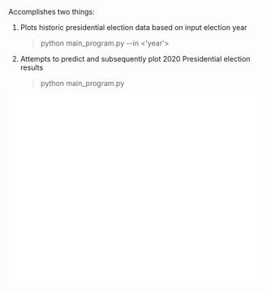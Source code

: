 Accomplishes two things:

1) Plots historic presidential election data based on input election year
   > python main_program.py --in <'year'>
2) Attempts to predict and subsequently plot 2020 Presidential election results
   > python main_program.py

![1992 Presidential Results](images/1992_Presidential_Results.png "1992 Presidential Results")
